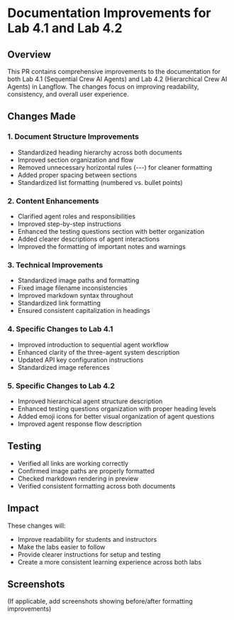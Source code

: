 # Documentation Improvements for Lab 4.1 and Lab 4.2

## Overview

This PR contains comprehensive improvements to the documentation for both Lab 4.1 (Sequential Crew AI Agents) and Lab 4.2 (Hierarchical Crew AI Agents) in Langflow. The changes focus on improving readability, consistency, and overall user experience.

## Changes Made

### 1. Document Structure Improvements

- Standardized heading hierarchy across both documents
- Improved section organization and flow
- Removed unnecessary horizontal rules (---) for cleaner formatting
- Added proper spacing between sections
- Standardized list formatting (numbered vs. bullet points)

### 2. Content Enhancements

- Clarified agent roles and responsibilities
- Improved step-by-step instructions
- Enhanced the testing questions section with better organization
- Added clearer descriptions of agent interactions
- Improved the formatting of important notes and warnings

### 3. Technical Improvements

- Standardized image paths and formatting
- Fixed image filename inconsistencies
- Improved markdown syntax throughout
- Standardized link formatting
- Ensured consistent capitalization in headings

### 4. Specific Changes to Lab 4.1

- Improved introduction to sequential agent workflow
- Enhanced clarity of the three-agent system description
- Updated API key configuration instructions
- Standardized image references

### 5. Specific Changes to Lab 4.2

- Improved hierarchical agent structure description
- Enhanced testing questions organization with proper heading levels
- Added emoji icons for better visual organization of agent questions
- Improved agent response flow description

## Testing

- Verified all links are working correctly
- Confirmed image paths are properly formatted
- Checked markdown rendering in preview
- Verified consistent formatting across both documents

## Impact

These changes will:

- Improve readability for students and instructors
- Make the labs easier to follow
- Provide clearer instructions for setup and testing
- Create a more consistent learning experience across both labs

## Screenshots

(If applicable, add screenshots showing before/after formatting improvements)

